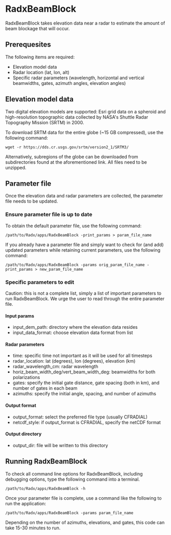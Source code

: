 # RadxBeamBlock
RadxBeamBlock takes elevation data near a radar to estimate the amount of beam blockage that will occur.

## Prerequesites
The following items are required:
- Elevation model data
- Radar location (lat, lon, alt)
- Specific radar parameters (wavelength, horizontal and vertical beamwidths, gates, azimuth angles, elevation angles)

## Elevation model data
Two digital elevation models are supported: Esri grid data on a spheroid and high-resolution topographic data collected by NASA's Shuttle Radar Topography Mission (SRTM) in 2000.

To download SRTM data for the entire globe (~15 GB compressed), use the following command:
```
wget -r https://dds.cr.usgs.gov/srtm/version2_1/SRTM3/
```
Alternatively, subregions of the globe can be downloaded from subdirectories found at the aforementioned link. All files need to be unzipped.

## Parameter file
Once the elevation data and radar parameters are collected, the parameter file needs to be updated.

### Ensure parameter file is up to date
To obtain the default parameter file, use the following command:
```
/path/to/Radx/apps/RadxBeamBlock -print_params > param_file_name
```
If you already have a parameter file and simply want to check for (and add) updated parameters while retaining current parameters, use the following command:
```
/path/to/Radx/apps/RadxBeamBlock -params orig_param_file_name -print_params > new_param_file_name
```

### Specific parameters to edit
Caution: this is not a complete list, simply a list of important parameters to run RadxBeamBlock. We urge the user to read through the entire parameter file.
#### Input params
- input_dem_path: directory where the elevation data resides
- input_data_format: choose elevation data format from list
#### Radar parameters
- time: specific time not important as it will be used for all timesteps 
- radar_location: lat (degrees), lon (degrees), elevation (km)
- radar_wavelength_cm: radar wavelength
- horiz_beam_width_deg/vert_beam_width_deg: beamwidths for both polarizations
- gates: specify the initial gate distance, gate spacing (both in km), and number of gates in each beam
- azimuths: specify the initial angle, spacing, and number of azimuths
#### Output format
- output_format: select the preferred file type (usually CFRADIAL)
- netcdf_style: if output_format is CFRADIAL, specify the netCDF format
#### Output directory
- output_dir: file will be written to this directory

## Running RadxBeamBlock
To check all command line options for RadxBeamBlock, including debugging options, type the following command into a terminal.
```
/path/to/Radx/apps/RadxBeamBlock -h
```
Once your parameter file is complete, use a command like the following to run the application:
```
/path/to/Radx/apps/RadxBeamBlock -params param_file_name
```
Depending on the number of azimuths, elevations, and gates, this code can take 15-30 minutes to run. 

